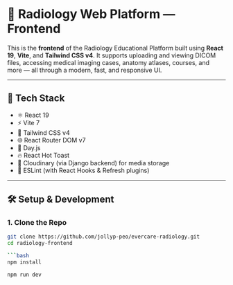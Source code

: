 # 🧠 Radiology Web Platform — Frontend

This is the **frontend** of the Radiology Educational Platform built using **React 19**, **Vite**, and **Tailwind CSS v4**. It supports uploading and viewing DICOM files, accessing medical imaging cases, anatomy atlases, courses, and more — all through a modern, fast, and responsive UI.

---

## 🚀 Tech Stack

- ⚛️ React 19
- ⚡ Vite 7
- 🎨 Tailwind CSS v4
- 🌐 React Router DOM v7
- 📆 Day.js
- 🔥 React Hot Toast
- 🎯 Cloudinary (via Django backend) for media storage
- 🧪 ESLint (with React Hooks & Refresh plugins)

---

## 🛠️ Setup & Development

### 1. Clone the Repo

```bash
git clone https://github.com/jollyp-peo/evercare-radiology.git
cd radiology-frontend

```bash
npm install

npm run dev
